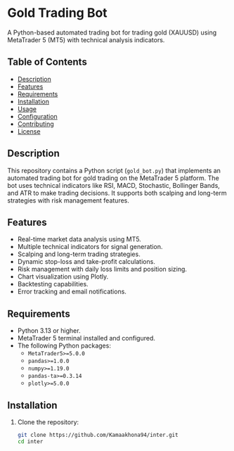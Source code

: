 # Gold Trading Bot

A Python-based automated trading bot for trading gold (XAUUSD) using MetaTrader 5 (MT5) with technical analysis indicators.

## Table of Contents
- [Description](#description)
- [Features](#features)
- [Requirements](#requirements)
- [Installation](#installation)
- [Usage](#usage)
- [Configuration](#configuration)
- [Contributing](#contributing)
- [License](#license)

## Description
This repository contains a Python script (`gold_bot.py`) that implements an automated trading bot for gold trading on the MetaTrader 5 platform. The bot uses technical indicators like RSI, MACD, Stochastic, Bollinger Bands, and ATR to make trading decisions. It supports both scalping and long-term strategies with risk management features.

## Features
- Real-time market data analysis using MT5.
- Multiple technical indicators for signal generation.
- Scalping and long-term trading strategies.
- Dynamic stop-loss and take-profit calculations.
- Risk management with daily loss limits and position sizing.
- Chart visualization using Plotly.
- Backtesting capabilities.
- Error tracking and email notifications.

## Requirements
- Python 3.13 or higher.
- MetaTrader 5 terminal installed and configured.
- The following Python packages:
  - `MetaTrader5>=5.0.0`
  - `pandas>=1.0.0`
  - `numpy>=1.19.0`
  - `pandas-ta>=0.3.14`
  - `plotly>=5.0.0`

## Installation
1. Clone the repository:
   ```bash
   git clone https://github.com/Kamaakhona94/inter.git
   cd inter
